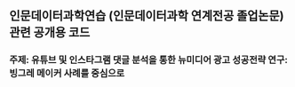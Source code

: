 ## 인문데이터과학연습 (인문데이터과학 연계전공 졸업논문) 관련 공개용 코드
### 주제: 유튜브 및 인스타그램 댓글 분석을 통한 뉴미디어 광고 성공전략 연구: 빙그레 메이커 사례를 중심으로
